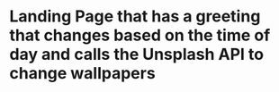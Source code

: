 ﻿# Landing Page that has a greeting that changes based on the time of day and calls the Unsplash API to change wallpapers
